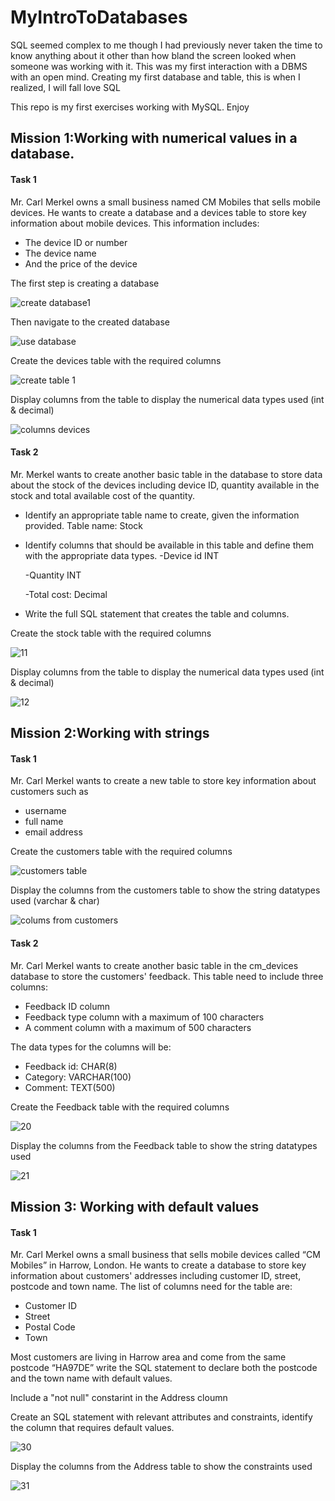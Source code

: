 # MyIntroToDatabases
SQL seemed complex to me though I had previously never taken the time to know anything about it other than how bland the screen looked when someone was working with it. This was my first interaction with a DBMS with an open mind. Creating my first database and table, this is when I realized, I will fall love SQL

This repo is my first exercises working with MySQL. Enjoy

## Mission 1:Working with numerical values in a database. 
#### Task 1

Mr. Carl Merkel owns a small business named CM Mobiles that sells mobile devices. He wants to create a database and a devices table to store key information about mobile devices. This information includes: 

*	The device ID or number
*	The device name
*	And the price of the device

The first step is creating a database

![create database1](https://user-images.githubusercontent.com/106580846/204785625-d07b0f63-5aca-4ed0-93d2-bcaa2bc89cf9.png)

Then navigate to the created database

![use database](https://user-images.githubusercontent.com/106580846/204785717-38895d7b-5548-473a-8704-357e6cf79cec.png)

Create the devices table with the required columns

![create table 1](https://user-images.githubusercontent.com/106580846/204785859-9bd96eff-b3a2-43be-a4b2-5afb0f1f8cc1.png)
 
Display columns from the table to display the numerical data types used (int & decimal)

![columns devices](https://user-images.githubusercontent.com/106580846/204785976-31a7dfc3-a964-4fe8-9f4a-9103a5f0e3a7.png)

#### Task 2

Mr. Merkel wants to create another basic table in the database to store data about the stock of the devices including device ID, quantity available in the stock and total available cost of the quantity. 

*	Identify an appropriate table name to create, given the information provided. 
Table name: Stock 
*	Identify columns that should be available in this table and define them with the appropriate data types.
    -Device id INT

    -Quantity INT 

    -Total cost: Decimal

*	Write the full SQL statement that creates the table and columns.

Create the stock table with the required columns

![11](https://user-images.githubusercontent.com/106580846/230353000-21565a96-d23e-4b81-9c25-bc538d18b7b6.png)

Display columns from the table to display the numerical data types used (int & decimal)

![12](https://user-images.githubusercontent.com/106580846/230353144-e3b3e987-bd9a-437a-ba3e-b8d33f23db55.png)

## Mission 2:Working with strings

#### Task 1

Mr. Carl Merkel wants to create a new table to store key information about customers such as 

*	username
*	full name 
*	email address

Create the customers table with the required columns

![customers table](https://user-images.githubusercontent.com/106580846/204786779-3fd0c0c2-9388-4b66-afa9-1ac785c00a0c.png)

Display the columns from the customers table to show the string datatypes used (varchar & char)

![colums from customers](https://user-images.githubusercontent.com/106580846/204786867-175384f0-ec13-436d-b196-395191ac4c36.png)

#### Task 2
Mr. Carl Merkel wants to create another basic table in the cm_devices database to store the customers' feedback. This table need to include three columns:

*	Feedback ID column
*	Feedback type column with a maximum of 100 characters
*	A comment column with a maximum of 500 characters

The data types for the columns will be:
* Feedback id: CHAR(8)
* Category: VARCHAR(100)
* Comment:  TEXT(500)  

Create the Feedback table with the required columns

![20](https://user-images.githubusercontent.com/106580846/230355181-b22fab00-bc36-4dba-bbdb-c35094dab123.png)

Display the columns from the Feedback table to show the string datatypes used 

![21](https://user-images.githubusercontent.com/106580846/230355222-249a20dd-6cfb-4652-9cd2-4e995ec35d50.png)

## Mission 3: Working with default values
#### Task 1

Mr. Carl Merkel owns a small business that sells mobile devices called “CM Mobiles” in Harrow, London. He wants to create a database to store key information about customers' addresses including customer ID, street, postcode and town name. The list of columns need for the table are:
* Customer ID	
* Street	
* Postal Code	
* Town

Most customers are living in Harrow area and come from the same postcode “HA97DE” write the SQL statement to declare both the postcode and the town name with default values.

Include a "not null" constarint in the Address cloumn

Create an SQL statement  with relevant attributes and constraints, identify the column that requires default values.  

![30](https://user-images.githubusercontent.com/106580846/230358778-f0e78172-5009-46da-aaa4-aa4af4014c81.png)

Display the columns from the Address table to show the constraints used 


![31](https://user-images.githubusercontent.com/106580846/230358819-f086190b-9455-4cef-8317-3c1ba305bac9.png)





